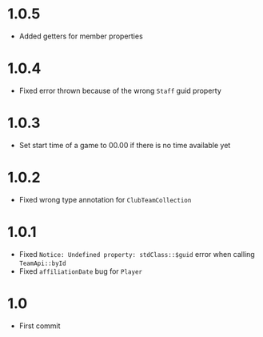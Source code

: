 # 1.0.5 

- Added getters for member properties

# 1.0.4

- Fixed error thrown because of the wrong ``Staff`` guid property

# 1.0.3

- Set start time of a game to 00.00 if there is no time available yet

# 1.0.2

- Fixed wrong type annotation for `ClubTeamCollection`

# 1.0.1

- Fixed `Notice: Undefined property: stdClass::$guid` error when calling `TeamApi::byId`
- Fixed `affiliationDate` bug for `Player`

# 1.0

- First commit